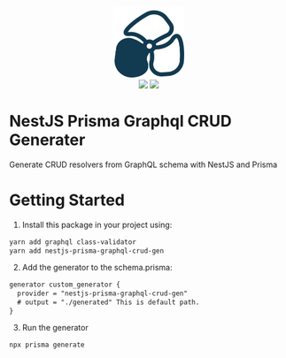 <div align="center">
    <img src="./icon.png" alt="icon" height="128" width="128">
</div>

<div align="center">
  <a href="https://www.npmjs.com/package/nestjs-prisma-graphql-crud-gen"><img src="https://img.shields.io/npm/v/nestjs-prisma-graphql-crud-gen.svg?style=flat" /></a>
<a href="https://github.com/mk668a/nestjs-prisma-graphql-crud-gen/blob/main/LICENSE"><img src="https://img.shields.io/badge/license-MIT-blue" /></a>
</div>

# NestJS Prisma Graphql CRUD Generater

Generate CRUD resolvers from GraphQL schema with NestJS and Prisma

# Getting Started

1. Install this package in your project using:

```shell
yarn add graphql class-validator
yarn add nestjs-prisma-graphql-crud-gen
```

2. Add the generator to the schema.prisma:

```
generator custom_generator {
  provider = "nestjs-prisma-graphql-crud-gen"
  # output = "./generated" This is default path.
}
```

3. Run the generator

```shell
npx prisma generate
```
